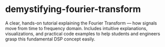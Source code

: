 # demystifying-fourier-transform
A clear, hands-on tutorial explaining the Fourier Transform — how signals move from time to frequency domain. Includes intuitive explanations, visualizations, and practical code examples to help students and engineers grasp this fundamental DSP concept easily.
